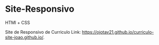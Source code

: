 # Site-Responsivo
HTMl + CSS 

Site de Responsivo de Curriculo
Link: https://ojotav21.github.io/curriculo-site-joao.github.io/.
